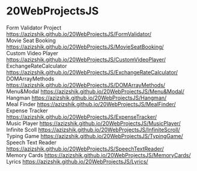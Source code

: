 # 20WebProjectsJS

Form Validator Project https://azizshik.github.io/20WebProjectsJS/FormValidator/ <br>
Movie Seat Booking https://azizshik.github.io/20WebProjectsJS/MovieSeatBooking/ <br>
Custom Video Player https://azizshik.github.io/20WebProjectsJS/CustomVideoPlayer/ <br>
ExchangeRateCalculator https://azizshik.github.io/20WebProjectsJS/ExchangeRateCalculator/ <br>
DOMArrayMethods https://azizshik.github.io/20WebProjectsJS/DOMArrayMethods/ <br>
Menu&Modal https://azizshik.github.io/20WebProjectsJS/Menu&Modal/ <br>
Hangman https://azizshik.github.io/20WebProjectsJS/Hangman/ <br>
Meal Finder https://azizshik.github.io/20WebProjectsJS/MealFinder/ <br>
Expense Tracker https://azizshik.github.io/20WebProjectsJS/ExpenseTracker/ <br>
Music Player https://azizshik.github.io/20WebProjectsJS/MusicPlayer/ <br>
Infinite Scoll https://azizshik.github.io/20WebProjectsJS/InfiniteScroll/ <br>
Typing Game https://azizshik.github.io/20WebProjectsJS/TypingGame/ <br>
Speech Text Reader https://azizshik.github.io/20WebProjectsJS/SpeechTextReader/ <br>
Memory Cards https://azizshik.github.io/20WebProjectsJS/MemoryCards/ <br>
Lyrics https://azizshik.github.io/20WebProjectsJS/Lyrics/ <br>
